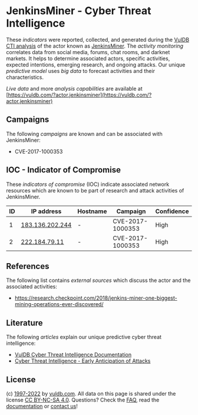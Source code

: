 # JenkinsMiner - Cyber Threat Intelligence

These _indicators_ were reported, collected, and generated during the [VulDB CTI analysis](https://vuldb.com/?kb.cti) of the actor known as [JenkinsMiner](https://vuldb.com/?actor.jenkinsminer). The _activity monitoring_ correlates data from social media, forums, chat rooms, and darknet markets. It helps to determine associated actors, specific activities, expected intentions, emerging research, and ongoing attacks. Our unique _predictive model_ uses _big data_ to forecast activities and their characteristics.

_Live data_ and more _analysis capabilities_ are available at [https://vuldb.com/?actor.jenkinsminer](https://vuldb.com/?actor.jenkinsminer)

## Campaigns

The following _campaigns_ are known and can be associated with JenkinsMiner:

* CVE-2017-1000353

## IOC - Indicator of Compromise

These _indicators of compromise_ (IOC) indicate associated network resources which are known to be part of research and attack activities of JenkinsMiner.

ID | IP address | Hostname | Campaign | Confidence
-- | ---------- | -------- | -------- | ----------
1 | [183.136.202.244](https://vuldb.com/?ip.183.136.202.244) | - | CVE-2017-1000353 | High
2 | [222.184.79.11](https://vuldb.com/?ip.222.184.79.11) | - | CVE-2017-1000353 | High

## References

The following list contains _external sources_ which discuss the actor and the associated activities:

* https://research.checkpoint.com/2018/jenkins-miner-one-biggest-mining-operations-ever-discovered/

## Literature

The following _articles_ explain our unique predictive cyber threat intelligence:

* [VulDB Cyber Threat Intelligence Documentation](https://vuldb.com/?kb.cti)
* [Cyber Threat Intelligence - Early Anticipation of Attacks](https://www.scip.ch/en/?labs.20201022)

## License

(c) [1997-2022](https://vuldb.com/?kb.changelog) by [vuldb.com](https://vuldb.com/?kb.about). All data on this page is shared under the license [CC BY-NC-SA 4.0](https://creativecommons.org/licenses/by-nc-sa/4.0/). Questions? Check the [FAQ](https://vuldb.com/?kb.faq), read the [documentation](https://vuldb.com/?kb) or [contact us](https://vuldb.com/?contact)!

